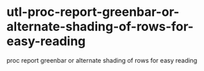 # utl-proc-report-greenbar-or-alternate-shading-of-rows-for-easy-reading
proc report greenbar or alternate shading of rows for easy reading
